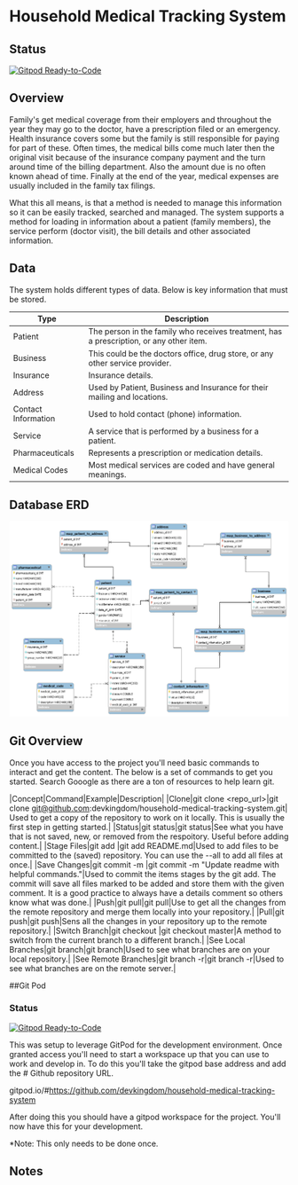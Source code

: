 # Household Medical Tracking System

## Status
[![Gitpod Ready-to-Code](https://img.shields.io/badge/Gitpod-Ready--to--Code-blue?logo=gitpod)](https://gitpod.io/#https://github.com/devkingdom/household-medical-tracking-system) 

## Overview
Family's get medical coverage from their employers and throughout the year they may go to the doctor, have a prescription filed or an emergency.   Health insurance covers some but the family is still responsible for paying for part of these.   Often times, the medical bills come much later then the original visit because of the insurance company payment and the turn around time of the billing department.  Also the amount due is no often known ahead of time.  Finally at the end of the year, medical expenses are usually included in the family tax filings.   

What this all means, is that a method is needed to manage this information so it can be easily tracked, searched and managed.  The system supports a method for loading in information about a patient (family members), the service perform (doctor visit), the bill details and other associated information.

## Data
The system holds different types of data.  Below is key information that must be stored.

| Type | Description |
| ----------- | ----------- |
| Patient | The person in the family who receives treatment, has a prescription, or any other item. |
| Business | This could be the doctors office, drug store, or any other service provider. |
| Insurance | Insurance details. |
| Address | Used by Patient, Business and Insurance for their mailing and locations. |
| Contact Information | Used to hold contact (phone) information. |
| Service | A service that is performed by a business for a patient. |
| Pharmaceuticals | Represents a prescription or medication details. |
| Medical Codes | Most medical services are coded and have general meanings. |

## Database ERD

![ERD](/database/erd.png)

## Git Overview

Once you have access to the project you'll need basic commands to interact and get the content.  The below is a set of commands to get you started.   Search Gooogle as there are a ton of resources to help learn git.

|Concept|Command|Example|Description|
|Clone|git clone <repo_url>|git clone git@github.com:devkingdom/household-medical-tracking-system.git| Used to get a copy of the repository to work on it locally.  This is usually the first step in getting started.|
|Status|git status|git status|See what you have that is not saved, new, or removed from the respoitory.   Useful before adding content.|
|Stage Files|git add <file>|git add README.md|Used to add files to be committed to the (saved) repository.  You can use the --all to add all files at once.|
|Save Changes|git commit -m <comment>|git commit -m "Update readme with helpful commands."|Used to commit the items stages by the git add.  The commit will save all files marked to be added and store them with the given comment.  It is a good practice to always have a details comment so others know what was done.|
|Push|git pull|git pull|Use to get all the changes from the remote repository and merge them locally into your repository.|
|Pull|git push|git push|Sens all the changes in your repository up to the remote repository.|
|Switch Branch|git checkout <branch>|git checkout master|A method to switch from the current branch to a different branch.|
|See Local Branches|git branch|git branch|Used to see what branches are on your local repository.|
|See Remote Branches|git branch -r|git branch -r|Used to see what branches are on the remote server.|

##Git Pod

### Status
[![Gitpod Ready-to-Code](https://img.shields.io/badge/Gitpod-Ready--to--Code-blue?logo=gitpod)](https://gitpod.io/#https://github.com/devkingdom/household-medical-tracking-system) 

This was setup to leverage GitPod for the development environment.  Once granted access you'll need to start a workspace up that you can use to work and develop in.  To do this you'll take the gitpod base address and add the # Github repository URL.

gitpod.io/#https://github.com/devkingdom/household-medical-tracking-system

After doing this you should have a gitpod workspace for the project.  You'll now have this for your development.  

*Note: This only needs to be done once.

## Notes


